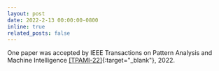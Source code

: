 ```yaml
---
layout: post
date: 2022-2-13 00:00:00-0800
inline: true
related_posts: false
---
```


One paper was accepted by IEEE Transactions on Pattern Analysis and Machine Intelligence [[TPAMI-22]](https://ieeexplore.ieee.org/document/9723577){:target="\_blank"}, 2022.